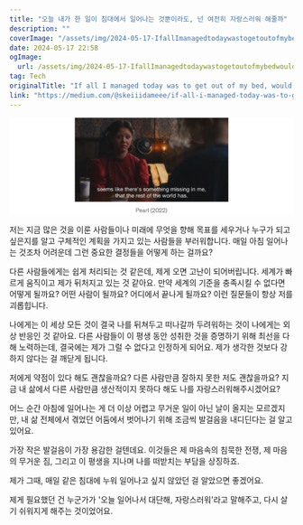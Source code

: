 ```yaml
---
title: "오늘 내가 한 일이 침대에서 일어나는 것뿐이라도, 넌 여전히 자랑스러워 해줄까"
description: ""
coverImage: "/assets/img/2024-05-17-IfallImanagedtodaywastogetoutofmybedwouldyoustillbeproud_0.png"
date: 2024-05-17 22:58
ogImage: 
  url: /assets/img/2024-05-17-IfallImanagedtodaywastogetoutofmybedwouldyoustillbeproud_0.png
tag: Tech
originalTitle: "If all I managed today was to get out of my bed, would you still be proud?"
link: "https://medium.com/@skeiiidameee/if-all-i-managed-today-was-to-get-out-of-my-bed-would-you-still-be-proud-f291e24a1d6c"
---
```




![Image](/assets/img/2024-05-17-IfallImanagedtodaywastogetoutofmybedwouldyoustillbeproud_0.png)

저는 지금 많은 것을 이룬 사람들이나 미래에 무엇을 향해 목표를 세우거나 누구가 되고 싶은지를 알고 구체적인 계획을 가지고 있는 사람들을 부러워합니다. 매일 아침 일어나는 것조차 어려운데 그런 중요한 결정들을 어떻게 하는 걸까요?

다른 사람들에게는 쉽게 처리되는 것 같은데, 제게 오면 고난이 되어버립니다. 세계가 빠르게 움직이고 제가 뒤처지고 있는 것 같아요. 만약 세계의 기준을 충족시킬 수 없다면 어떻게 될까요? 어떤 사람이 될까요? 어디에서 끝나게 될까요? 이런 질문들이 항상 저를 괴롭힙니다.


<div class="content-ad"></div>

나에게는 이 세상 모든 것이 결국 나를 뒤쳐두고 떠나갈까 두려워하는 것이 나에게는 외상 반응인 것 같아요. 다른 사람들이 이 평생 동안 성취한 것을 증명하기 위해 최선을 다해 노력하는데, 결국에는 제가 그럴 수 없다고 인정하게 되어요. 제가 생각한 것보다 강하지 않다는 걸 깨닫게 됩니다.

저에게 약점이 있다 해도 괜찮을까요? 다른 사람만큼 잘하지 못한 저도 괜찮을까요? 지금 내 삶에서 다른 사람만큼 생산적이지 못하다 해도 나를 자랑스러워해주시겠어요?

어느 순간 아침에 일어나는 게 더 이상 어렵고 무거운 일이 아닌 날이 올지는 모르겠지만, 내 삶 전체에서 겪었던 어둠에서 벗어나기 위해 조금씩 발걸음을 내디딘다는 걸 알고 있어요.

가장 작은 발걸음이 가장 용감한 걸텐데요. 이것들은 제 마음속의 침묵한 전쟁, 제 마음의 무거운 짐, 그리고 이 평생을 지나며 나를 떠받치는 부담을 상징하죠.

<div class="content-ad"></div>

제가 그때, 매일 같은 침대에 누워 일어나고 싶지 않았던 걸 알았으면 좋겠어요.

제게 필요했던 건 누군가가 '오늘 일어나서 대단해, 자랑스러워'라고 말해주고, 다시 살기 쉬워지게 해주는 것이었어요.